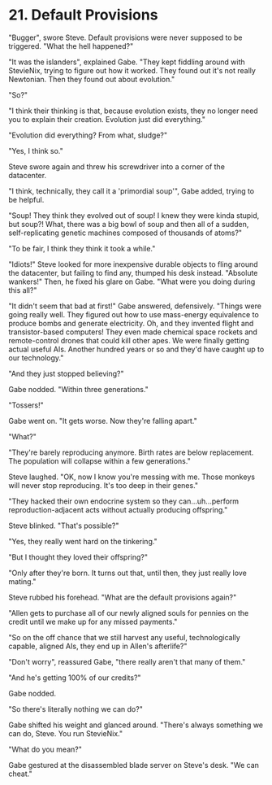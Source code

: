 # 21. Default Provisions

"Bugger", swore Steve. Default provisions were never supposed to be triggered. "What the hell happened?"

"It was the islanders", explained Gabe. "They kept fiddling around with StevieNix, trying to figure out how it worked. They found out it's not really Newtonian. Then they found out about evolution."

"So?"

"I think their thinking is that, because evolution exists, they no longer need you to explain their creation. Evolution just did everything."

"Evolution did everything? From what, sludge?"

"Yes, I think so."

Steve swore again and threw his screwdriver into a corner of the datacenter.

"I think, technically, they call it a 'primordial soup'", Gabe added, trying to be helpful.

"Soup! They think they evolved out of soup! I knew they were kinda stupid, but soup?! What, there was a big bowl of soup and then all of a sudden, self-replicating genetic machines composed of thousands of atoms?"

"To be fair, I think they think it took a while."

"Idiots!" Steve looked for more inexpensive durable objects to fling around the datacenter, but failing to find any, thumped his desk instead. "Absolute wankers!" Then, he fixed his glare on Gabe. "What were you doing during this all?"

"It didn't seem that bad at first!" Gabe answered, defensively. "Things were going really well. They figured out how to use mass-energy equivalence to produce bombs and generate electricity. Oh, and they invented flight and transistor-based computers! They even made chemical space rockets and remote-control drones that could kill other apes. We were finally getting actual useful AIs. Another hundred years or so and they'd have caught up to our technology."

"And they just stopped believing?"

Gabe nodded. "Within three generations."

"Tossers!"

Gabe went on. "It gets worse. Now they're falling apart."

"What?"

"They're barely reproducing anymore. Birth rates are below replacement. The population will collapse within a few generations."

Steve laughed. "OK, now I know you're messing with me. Those monkeys will never stop reproducing. It's too deep in their genes."

"They hacked their own endocrine system so they can...uh...perform reproduction-adjacent acts without actually producing offspring."

Steve blinked. "That's possible?"

"Yes, they really went hard on the tinkering."

"But I thought they loved their offspring?"

"Only after they're born. It turns out that, until then, they just really love mating."

Steve rubbed his forehead. "What are the default provisions again?"

"Allen gets to purchase all of our newly aligned souls for pennies on the credit until we make up for any missed payments."

"So on the off chance that we still harvest any useful, technologically capable, aligned AIs, they end up in Allen's afterlife?"

"Don't worry", reassured Gabe, "there really aren't that many of them."

"And he's getting 100% of our credits?"

Gabe nodded.

"So there's literally nothing we can do?"

Gabe shifted his weight and glanced around. "There's always something we can do, Steve. You run StevieNix."

"What do you mean?"

Gabe gestured at the disassembled blade server on Steve's desk. "We can cheat."
